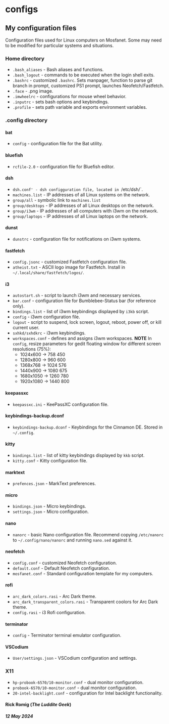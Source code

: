 # configs

## My configuration files
Configuration files used for Linux computers on Mosfanet. Some may need to be modified for particular systems and situations.
### Home directory
- `.bash_aliases` - Bash aliases and functions.
- `.bash_logout` - commands to be executed when the login shell exits.
- `.bashrc` - customized `.bashrc`. Sets manpager, function to parse git branch in prompt, customized PS1 prompt, launches Neofetch/Fastfetch.
- `.face` - .png image.
- `.imwheelrc` - configurations for mouse wheel behavior.
- `.inputrc` - sets bash options and keybindings.
- `.profile` - sets path variable and exports environment variables.
### .config directory
#### bat
- `config` - configuration file for the Bat utility.
#### bluefish
- `rcfile-2.0` - configuration file for Bluefish editor.
#### dsh
- `dsh.conf' - dsh configguration file, located in `/etc/dsh/`.
- `machines.list` - IP addresses of all Linux systems on the network.
- `group/all` - symbolic link to `machines.list`
- `group/desktops` - IP addresses of all Linux desktops on the network.
- `group/i3wm` - IP addresses of all computers with i3wm on the network.
- `group/laptops` - IP addresses of all Linux laptops on the network.
#### dunst
- `dunstrc` - configuration file for notifications on i3wm systems.
#### fastfetch
- `config.jsonc` - customized Fastfetch configuration file.
- `atheist.txt` - ASCII logo image for Fastfetch. Install in `~/.local/share/fastfetch/logos/`.
#### i3
- `autostart.sh` - script to launch i3wm and necessary services.
- `bar.conf` - configuration file for Bumblebee-Status bar (for reference only).
- `bindings.list` - list of i3wm keybindings displayed by `i3kb` script.
- `config` - i3wm configuration file.
- `logout` - script to suspend, lock screen, logout, reboot, power off, or kill current user.
- `sxhkd/sxhdkrc` - i3wm keybindings.
- `workspaces.conf` - defines and assigns i3wm workspaces.
**NOTE** In `config`, resize parameters for gedit floating window for different screen resolutions (75%):
	- 1024x600 -> 758 450
	- 1280x800 -> 960 600
	- 1368x768 -> 1024 576
	- 1440x900 -> 1080 675
	- 1680x1050 -> 1260 780
	- 1920x1080 -> 1440 800
#### keepassxc
- `keepassxc.ini` - KeePassXC configuration file.
#### keybindings-backup.dconf
- `keybindings-backup.dconf` - Keybindings for the Cinnamon DE. Stored in `~/.config`.
#### kitty
- `bindings.list` - list of kitty keybindings displayed by `kkb` script.
- `kitty.conf` - Kitty configuration file.
#### marktext
- `prefences.json` - MarkText preferences.
#### micro
 - `bindings.json` - Micro keybindings.
 - `settings.json` - Micro configuration.
#### nano
- `nanorc` - basic Nano configuration file. Recommend copying `/etc/nanorc` to `~/.config/nano/nanorc` and running `nano.sed` against it.
#### neofetch
- `config.conf` - customized Neofetch configuration.
- `default.conf` - Default Neofetch configuration.
- `mosfanet.conf` - Standard configuration template for my computers.
#### rofi
- `arc_dark_colors.rasi` - Arc Dark theme.
- `arc_dark_transparent_colors.rasi` - Transparent coolors for Arc Dark theme.
- `config.rasi` - i3 Rofi configuration.
#### terminator
- `config` - Terminator terminal emulator configuration.
#### VSCodium
- `User/settings.json` - VSCodium configuration and settings.
### X11
- `hp-probook-6570/10-monitor.conf` - dual monitor configuration.
- `probook-6570/10-monitor.conf` - dual monitor configuration.
- `20-intel-backlight.conf` - configuration for Intel backlight functionality.
#### Rick Romig (*The Luddite Geek*)
##### 12 May 2024